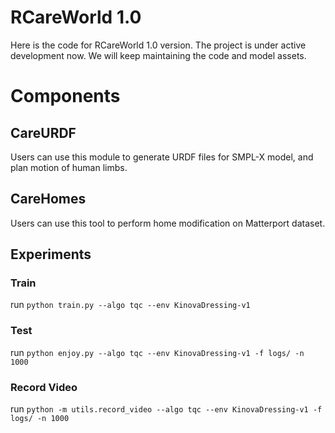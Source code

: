 # RCareWorld 1.0
Here is the code for RCareWorld 1.0 version. The project is under active development now. We will keep maintaining the code and model assets.

# Components
## CareURDF
Users can use this module to generate URDF files for SMPL-X model, and plan motion of human limbs.
## CareHomes
Users can use this tool to perform home modification on Matterport dataset.

## Experiments
### Train
run `python train.py --algo tqc --env KinovaDressing-v1`
### Test
run `python enjoy.py --algo tqc --env KinovaDressing-v1 -f logs/ -n 1000`
### Record Video
run `python -m utils.record_video --algo tqc --env KinovaDressing-v1 -f logs/ -n 1000`
